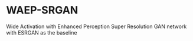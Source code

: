 # WAEP-SRGAN
Wide Activation with Enhanced Perception Super Resolution GAN network with ESRGAN as the baseline
